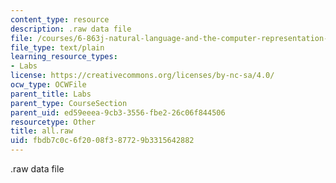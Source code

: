 ```yaml
---
content_type: resource
description: .raw data file
file: /courses/6-863j-natural-language-and-the-computer-representation-of-knowledge-spring-2003/fbdb7c0c6f2008f387729b3315642882_all.raw
file_type: text/plain
learning_resource_types:
- Labs
license: https://creativecommons.org/licenses/by-nc-sa/4.0/
ocw_type: OCWFile
parent_title: Labs
parent_type: CourseSection
parent_uid: ed59eeea-9cb3-3556-fbe2-26c06f844506
resourcetype: Other
title: all.raw
uid: fbdb7c0c-6f20-08f3-8772-9b3315642882
---
```

.raw data file